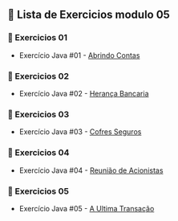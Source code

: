 ## 🤖 Lista de Exercicios modulo 05

### 🔗 Exercicios 01

- Exercício Java #01 - [Abrindo Contas]()

### 🔗 Exercicios 02

- Exercício Java #02 - [Herança Bancaria]()

### 🔗 Exercicios 03

- Exercício Java #03 - [Cofres Seguros]()

### 🔗 Exercicios 04

- Exercício Java #04 - [Reunião de Acionistas]()

### 🔗 Exercicios 05

- Exercício Java #05 - [A Ultima Transação]()